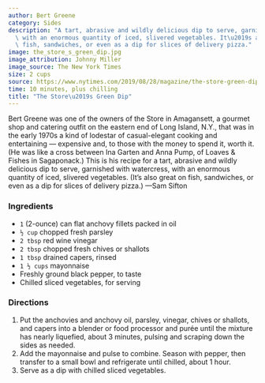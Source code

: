 ```yaml
---
author: Bert Greene
category: Sides
description: "A tart, abrasive and wildly delicious dip to serve, garnished with watercress,\
  \ with an enormous quantity of iced, slivered vegetables. It\u2019s also great on\
  \ fish, sandwiches, or even as a dip for slices of delivery pizza."
image: the_store_s_green_dip.jpg
image_attribution: Johnny Miller
image_source: The New York Times
size: 2 cups
source: https://www.nytimes.com/2019/08/28/magazine/the-store-green-dip-recipe.html
time: 10 minutes, plus chilling
title: "The Store\u2019s Green Dip"
---
```

Bert Greene was one of the owners of the Store in Amagansett, a gourmet shop and catering outfit on the eastern end of Long Island, N.Y., that was in the early 1970s a kind of lodestar of casual-elegant cooking and entertaining — expensive and, to those with the money to spend it, worth it. (He was like a cross between Ina Garten and Anna Pump, of Loaves & Fishes in Sagaponack.) This is his recipe for a tart, abrasive and wildly delicious dip to serve, garnished with watercress, with an enormous quantity of iced, slivered vegetables. (It’s also great on fish, sandwiches, or even as a dip for slices of delivery pizza.) —Sam Sifton

### Ingredients

* `1` (2-ounce) can flat anchovy fillets packed in oil
* `½ cup` chopped fresh parsley
* `2 tbsp` red wine vinegar
* `2 tbsp` chopped fresh chives or shallots
* `1 tbsp` drained capers, rinsed
* `1 ½ cups` mayonnaise
* Freshly ground black pepper, to taste
* Chilled sliced vegetables, for serving

### Directions

1. Put the anchovies and anchovy oil, parsley, vinegar, chives or shallots, and capers into a blender or food processor and purée until the mixture has nearly liquefied, about 3 minutes, pulsing and scraping down the sides as needed.
2. Add the mayonnaise and pulse to combine. Season with pepper, then transfer to a small bowl and refrigerate until chilled, about 1 hour.
3. Serve as a dip with chilled sliced vegetables.